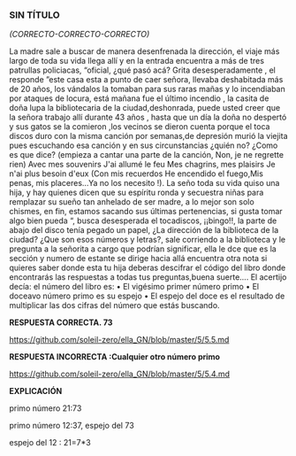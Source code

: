 
### SIN TÍTULO 
_(CORRECTO-CORRECTO-CORRECTO)_

La madre sale a buscar de manera desenfrenada la dirección, el viaje más largo de toda su vida llega allí y en la entrada encuentra 
a más de tres patrullas policiacas, “oficial, ¿qué pasó acá? Grita desesperadamente , el responde ”este casa esta a punto de caer 
señora, llevaba deshabitada más de 20 años, los vándalos la tomaban para sus raras mañas y lo incendiaban por ataques de locura, 
está mañana fue el último incendio , la casita de doña lupa la bibliotecaria de la ciudad,deshonrada, puede usted creer que la señora 
trabajo allí durante  43 años , hasta que un día la doña no despertó y sus gatos se la comieron ,los vecinos se dieron cuenta porque el
toca discos duro con la misma canción por semanas,de depresión murió la viejita pues escuchando esa canción y en sus circunstancias 
¿quién no? ¿Como es que dice? (empieza a cantar una parte de la canción, Non, je ne regrette rien) Avec mes souvenirs J'ai allumé le feu
Mes chagrins, mes plaisirs Je n'ai plus besoin d'eux (Con mis recuerdos He encendido el fuego,Mis penas, mis placeres…Ya no los necesito
!). La seño toda su vida quiso una hija, y hay quienes dicen que su espíritu ronda y secuestra niñas para remplazar su sueño tan anhelado 
de ser madre, a lo mejor son solo chismes, en fin, estamos sacando sus últimas pertenencias, si gusta tomar algo bien pueda “,
busca desesperada el tocadiscos, ¡¡bingo!!, la parte de abajo del disco tenía pegado un papel, ¿La dirección de la biblioteca de la 
ciudad? ¿Que son esos números y letras?, sale corriendo a la biblioteca y le pregunta a la señorita a cargo que podrían significar, 
ella le dce que es la sección y numero de estante se dirige hacia allá encuentra otra nota si quieres saber donde esta tu hija deberas
descifrar el código del libro donde encontrarás las respuestas a todas tus preguntas,buena suerte…. El acertijo decía:
el número del libro es:
•	El vigésimo primer número primo 
•	El doceavo número primo es su espejo
•	El espejo del doce es el resultado de multiplicar las dos cifras del número que estás buscando.

**RESPUESTA CORRECTA. 73**

https://github.com/soleil-zero/ella_GN/blob/master/5/5.5.md


**RESPUESTA INCORRECTA :Cualquier otro número primo** 

https://github.com/soleil-zero/ella_GN/blob/master/5/5.4.md


**EXPLICACIÓN**

primo número 21:73

primo número 12:37, espejo del 73

espejo del 12 : 21=7*3


